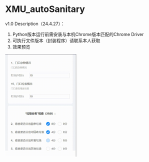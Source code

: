 # XMU_autoSanitary
v1.0 Description（24.4.27）：
1. Python版本运行前需安装与本机Chrome版本匹配的Chrome Driver
2. 可执行文件版本（封装程序）请联系本人获取
3. 效果预览
<img src="https://github.com/Aochen-Sun/XMU_autoSanitary/blob/main/preview.gif" width="45%">
